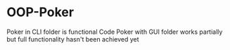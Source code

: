 # OOP-Poker

Poker in CLI folder is functional Code
Poker with GUI folder works partially but full functionality hasn't been achieved yet